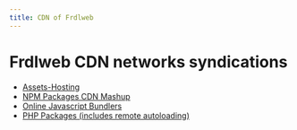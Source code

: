 ```yaml
---
title: CDN of Frdlweb
---
```


# Frdlweb CDN networks syndications

+ [Assets-Hosting](asset-blob)
+ [NPM Packages CDN Mashup](npm)
+ [Online Javascript Bundlers](webpack)
+ [PHP Packages (includes remote autoloading)](php)

